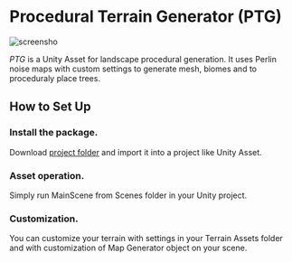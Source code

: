 Procedural Terrain Generator (PTG)
=======

![screensho](https://imgur.com/a/JZvb7uR)

*PTG* is a Unity Asset for landscape procedural generation. It uses Perlin noise maps with custom settings to generate mesh, biomes and to proceduraly place trees.

How to Set Up
-------------

### Install the package.

Download [project folder] and import it
into a project like Unity Asset.

### Asset operation.

Simply run MainScene from Scenes folder in your Unity project.

### Customization.

You can customize your terrain with settings in your Terrain Assets folder and with customization of Map Generator object on your scene.

[project folder]: https://github.com/RinokuS/ProceduralTerrainGeneration_Unity.git

